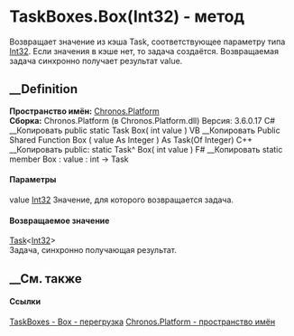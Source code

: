 # TaskBoxes.Box(Int32) - метод
Возвращает значение из кэша Task<bool>, соответствующее параметру типа
[Int32](https://learn.microsoft.com/dotnet/api/system.int32). Если значения в
кэше нет, то задача создаётся. Возвращаемая задача синхронно получает
результат value.
## __Definition
 **Пространство имён:** [Chronos.Platform](N_Chronos_Platform.htm)  
 **Сборка:** Chronos.Platform (в Chronos.Platform.dll) Версия: 3.6.0.17
C# __Копировать
     public static Task<int> Box(
    	int value
    )
VB __Копировать
     Public Shared Function Box ( 
    	value As Integer
    ) As Task(Of Integer)
C++ __Копировать
     public:
    static Task<int>^ Box(
    	int value
    )
F# __Копировать
     static member Box : 
            value : int -> Task<int> 
#### Параметры
value [Int32](https://learn.microsoft.com/dotnet/api/system.int32)
    Значение, для которого возвращается задача.
#### Возвращаемое значение
[Task](https://learn.microsoft.com/dotnet/api/system.threading.tasks.task-1)<[Int32](https://learn.microsoft.com/dotnet/api/system.int32)>  
Задача, синхронно получающая результат.
##  __См. также
#### Ссылки
[TaskBoxes - ](T_Chronos_Platform_TaskBoxes.htm)
[Box - перегрузка](Overload_Chronos_Platform_TaskBoxes_Box.htm)
[Chronos.Platform - пространство имён](N_Chronos_Platform.htm)
